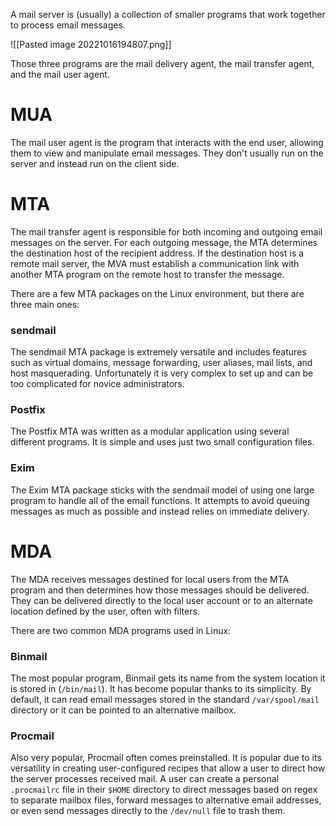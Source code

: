A mail server is (usually) a collection of smaller programs that work together to process email messages.

![[Pasted image 20221016194807.png]]

Those three programs are the mail delivery agent, the mail transfer agent, and the mail user agent.

# MUA
The mail user agent is the program that interacts with the end user, allowing them to view and manipulate email messages. They don't usually run on the server and instead run on the client side.

# MTA
The mail transfer agent is responsible for both incoming and outgoing email messages on the server. For each outgoing message, the MTA determines the destination host of the recipient address. If the destination host is a remote mail server, the MVA must establish a communication link with another MTA program on the remote host to transfer the message.

There are a few MTA packages on the Linux environment, but there are three main ones:

### sendmail
The sendmail MTA package is extremely versatile and includes features such as virtual domains, message forwarding, user aliases, mail lists, and host masquerading. Unfortunately it is very complex to set up and can be too complicated for novice administrators.

### Postfix
The Postfix MTA was written as a modular application using several different programs. It is simple and uses just two small configuration files.

### Exim
The Exim MTA package sticks with the sendmail model of using one large program to handle all of the email functions. It attempts to avoid queuing messages as much as possible and instead relies on immediate delivery.

# MDA
The MDA receives messages destined for local users from the MTA program and then determines how those messages should be delivered. They can be delivered directly to the local user account or to an alternate location defined by the user, often with filters.

There are two common MDA programs used in Linux:

### Binmail
The most popular program, Binmail gets its name from the system location it is stored in (`/bin/mail`). It has become popular thanks to its simplicity. By default, it can read email messages stored in the standard `/var/spool/mail` directory or it can be pointed to an alternative mailbox.

### Procmail
Also very popular, Procmail often comes preinstalled. It is popular due to its versatility in creating user-configured recipes that allow a user to direct how the server processes received mail. A user can create a personal `.procmailrc` file in their `$HOME` directory to direct messages based on regex to separate mailbox files, forward messages to alternative email addresses, or even send messages directly to the `/dev/null` file to trash them.